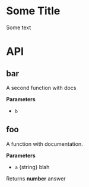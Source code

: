 # Some Title

Some text

# API

## bar

A second function with docs


**Parameters**

-   `b`  




## foo

A function with documentation.


**Parameters**

-   `a`  {string} blah



Returns **number** answer



